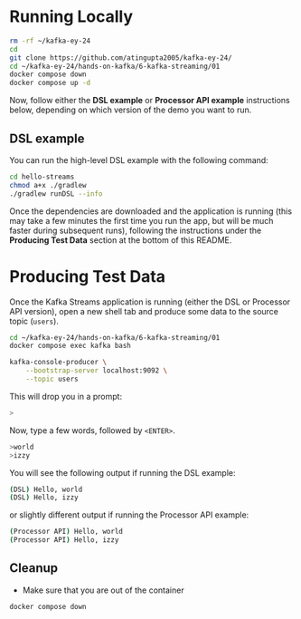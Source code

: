 # Running Locally
```sh
rm -rf ~/kafka-ey-24
cd
git clone https://github.com/atingupta2005/kafka-ey-24/
cd ~/kafka-ey-24/hands-on-kafka/6-kafka-streaming/01
docker compose down
docker compose up -d
```

Now, follow either the **DSL example** or **Processor API example** instructions below, depending on which version of the demo you want to run.

## DSL example

You can run the high-level DSL example with the following command:
```sh
cd hello-streams
chmod a+x ./gradlew
./gradlew runDSL --info
```

Once the dependencies are downloaded and the application is running (this may take a few minutes the first time you run the app, but will be much faster during subsequent runs), following the instructions under the __Producing Test Data__ section at the bottom of this README.

# Producing Test Data
Once the Kafka Streams application is running (either the DSL or Processor API version), open a new shell tab and produce some data to the source topic (`users`).

```sh
cd ~/kafka-ey-24/hands-on-kafka/6-kafka-streaming/01
docker compose exec kafka bash

kafka-console-producer \
    --bootstrap-server localhost:9092 \
    --topic users
```

This will drop you in a prompt:

```sh
>
```

Now, type a few words, followed by `<ENTER>`.

```sh
>world
>izzy
```

You will see the following output if running the DSL example:
```sh
(DSL) Hello, world
(DSL) Hello, izzy
```

or slightly different output if running the Processor API example:
```sh
(Processor API) Hello, world
(Processor API) Hello, izzy
```

## Cleanup
- Make sure that you are out of the container
```
docker compose down
```